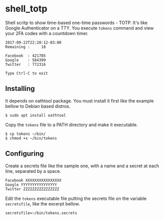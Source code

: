 # shell_totp
Shell scritp to show time-based one-time passwords - TOTP. It's like Google Authenticator on a TTY. You execute `tokens` command and view your 2FA codes with a countdown timer.
```
2017-09-22T22:20:12-03:00
Remaining :     18

Facebook  : 421785
Google    : 584399
Twitter   : 772316

Type Ctrl-C to exit
```
## Installing
It depends on oathtool package. You must install it first like the example bellow to Debian based distros.
```
$ sudo apt install oathtool
```
Copy the `tokens` file to a PATH directory and make it executable.
```
$ cp tokens ~/bin/
$ chmod +x ~/bin/tokens
```
## Configuring
Create a secrets file like the sample one, with a name and a secret at each line, separated by a space.
```
Facebook XXXXXXXXXXXXXXXX
Google YYYYYYYYYYYYYYYY
Twitter ZZZZZZZZZZZZZZZZ
```
Edit the `tokens` executable file putting the secrets file on the variable `secretsfile`, like the excerpt bellow.
```
secretsfile=~/bin/tokens.secrets
```
